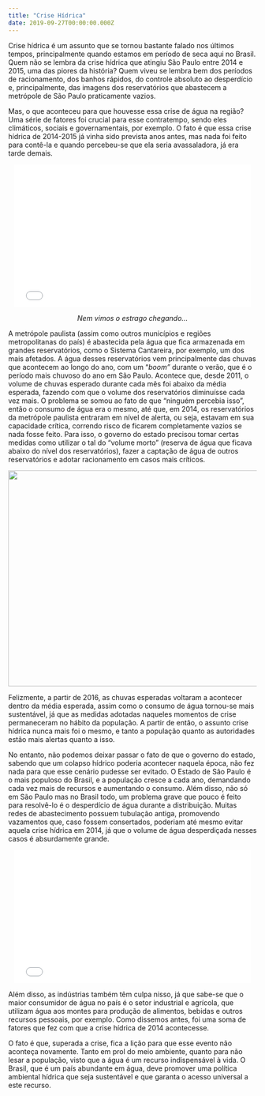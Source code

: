 ```yaml
---
title: "Crise Hídrica"
date: 2019-09-27T00:00:00.000Z
---
```


<!-- wp:tadv/classic-paragraph -->
<p><span style="font-weight: 400;">Crise hídrica é um assunto que se tornou bastante falado nos últimos tempos, principalmente quando estamos em período de seca aqui no Brasil. Quem não se lembra da crise hídrica que atingiu São Paulo entre 2014 e 2015, uma das piores da história? Quem viveu se lembra bem dos períodos de racionamento, dos banhos rápidos, do controle absoluto ao desperdício e, principalmente, das imagens dos reservatórios que abastecem a metrópole de São Paulo praticamente vazios.</span></p>
<p style="text-align: left;"><span style="font-weight: 400;">Mas, o que aconteceu para que houvesse essa crise de água na região? Uma série de fatores foi crucial para esse contratempo, sendo eles climáticos, sociais e governamentais, por exemplo. O fato é que essa crise hídrica de 2014-2015 já vinha sido prevista anos antes, mas nada foi feito para contê-la e quando percebeu-se que ela seria avassaladora, já era tarde demais.</span></p>
<p style="text-align: center;"><iframe src="//giphy.com/embed/3NgcLVc9B2tEPUUCMz" width="480" height="289" frameborder="0"></iframe></p>
<p style="text-align: center;"><em>Nem vimos o estrago chegando...</em></p>
<p><span style="font-weight: 400;">A metrópole paulista (assim como outros municípios e regiões metropolitanas do país) é abastecida pela água que fica armazenada em grandes reservatórios, como o Sistema Cantareira, por exemplo, um dos mais afetados. A água desses reservatórios vem principalmente das chuvas que acontecem ao longo do ano, com um “</span><i><span style="font-weight: 400;">boom” </span></i><span style="font-weight: 400;">durante o verão, que é o período mais chuvoso do ano em São Paulo. Acontece que, desde 2011, o volume de chuvas esperado durante cada mês foi abaixo da média esperada, fazendo com que o volume dos reservatórios diminuísse cada vez mais. O problema se somou ao fato de que “ninguém percebia isso”, então o consumo de água era o mesmo, até que, em 2014, os reservatórios da metrópole paulista entraram em nível de alerta, ou seja, estavam em sua capacidade crítica, correndo risco de ficarem completamente vazios se nada fosse feito. Para isso, o governo do estado precisou tomar certas medidas como utilizar o tal do “volume morto” (reserva de água que ficava abaixo do nível dos reservatórios), fazer a captação de água de outros reservatórios e adotar racionamento em casos mais críticos.</span></p>
<p style="text-align: center;"><a href="http://seivajr.com/crise-hidrica/9ccf6-volume_morto/" rel="attachment wp-att-1282"><img class="alignnone size-full wp-image-1282" src="http://seivajr.com/wp-content/uploads/2019/09/9ccf6-volume_morto.jpg" alt="" width="915" height="437"></a></p>
<p><span style="font-weight: 400;">Felizmente, a partir de 2016, as chuvas esperadas voltaram a acontecer dentro da média esperada, assim como o consumo de água tornou-se mais sustentável, já que as medidas adotadas naqueles momentos de crise permaneceram no hábito da população. A partir de então, o assunto crise hídrica nunca mais foi o mesmo, e tanto a população quanto as autoridades estão mais alertas quanto a isso.</span></p>
<p><span style="font-weight: 400;">No entanto, não podemos deixar passar o fato de que o governo do estado, sabendo que um colapso hídrico poderia acontecer naquela época, não fez nada para que esse cenário pudesse ser evitado. O Estado de São Paulo é o mais populoso do Brasil, e a população cresce a cada ano, demandando cada vez mais de recursos e aumentando o consumo. Além disso, não só em São Paulo mas no Brasil todo, um problema grave que pouco é feito para resolvê-lo é o desperdício de água durante a distribuição. Muitas redes de abastecimento possuem tubulação antiga, promovendo vazamentos que, caso fossem consertados, poderiam até mesmo evitar aquela crise hídrica em 2014, já que o volume de água desperdiçada nesses casos é absurdamente grande.</span></p>
<p style="text-align: center;"><iframe src="//giphy.com/embed/l2QZUhWMT5gvBJsJy" width="480" height="270" frameborder="0"></iframe></p>
<p><span style="font-weight: 400;">Além disso, as indústrias também têm culpa nisso, já que sabe-se que o maior consumidor de água no país é o setor industrial e agrícola, que utilizam água aos montes para produção de alimentos, bebidas e outros recursos pessoais, por exemplo. Como dissemos antes, foi uma soma de fatores que fez com que a crise hídrica de 2014 acontecesse.</span></p>
<p><span style="font-weight: 400;">O fato é que, superada a crise, fica a lição para que esse evento não aconteça novamente. Tanto em prol do meio ambiente, quanto para não lesar a população, visto que a água é um recurso indispensável à vida. O Brasil, que é um país abundante em água, deve promover uma política ambiental hídrica que seja sustentável e que garanta o acesso universal a este recurso.</span></p>

